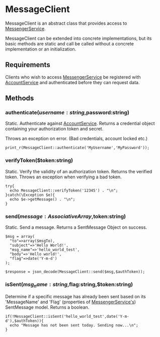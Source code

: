 # MessageClient

MessageClient is an abstract class that provides access to <a href="https://github.com/outlawdesigns-io/MessengerService">MessengerService</a>.

MessageClient can be extended into concrete implementations, but its basic methods are static and call be called without a concrete implementation or an initialization.

## Requirements

Clients who wish to access <a href="https://github.com/outlawdesigns-io/MessengerService">MessengerService</a> be registered with <a href="https://github.com/outlawdesigns-io/AccountService">AccountService</a> and authenticated before they can request data.

## Methods

### authenticate($username:string,$password:string)

Static. Authenticate against <a href="https://github.com/outlawdesigns-io/AccountService">AccountService</a>. Returns a credential object containing your authorization token and secret.

Throws an exception on error. (Bad credentials, account locked etc.)

```
print_r(MessageClient::authenticate('MyUsername','MyPassword'));
```

### verifyToken($token:string)

Static. Verify the validity of an authorization token. Returns the verified token. Throws an exception when verifying a bad token.

```
try{
  echo MessageClient::verifyToken('12345') . "\n";
}catch(\Exception $e){
  echo $e->getMessage() . "\n";
}
```

### send($message:AssociativeArray,$token:string)

Static. Send a message. Returns a SentMessage Object on success.

```
$msg = array(
  "to"=>array($msgTo),
  "subject"=>'Hello World!',
  "msg_name"=>'hello_world_test',
  "body"=>'Hello world!',
  "flag"=>date('Y-m-d')
);

$response = json_decode(MessageClient::send($msg,$authToken));
```

### isSent($msg_name:string,$flag:string,$token:string)

Determine if a specific message has already been sent based on its 'MessageName' and 'Flag' (properties of <a href="https://github.com/outlawdesigns-io/MessengerService">MessengerService's</a>) SentMessage model. Returns a boolean.

```
if(!MessageClient::isSent('hello_world_test',date('Y-m-d'),$authToken)){
  echo "Message has not been sent today. Sending now...\n";
}
```
